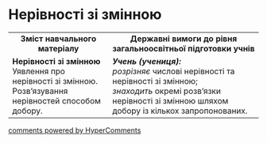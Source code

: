 <div id="hypercomments_widget" class="js-hypercomments-widget invisible"></div>

# Нерівності зі змінною
<table>
  <tr>
    <td width="40%" align="center"><b>Зміст навчального матеріалу<b></td>
    <td width="60%" align="center"><b>Державні вимоги до рівня загальноосвітньої підготовки учнів</b></td>
  </tr>
  <tr>
    <td width="40%" style="vertical-align:top !important;"><b>Нерівності зі змінною</b><br>
Уявлення про нерівності зі змінною.<br> 
Розв’язування нерівностей способом добору.<br></td>
    <td width="60%" style="vertical-align:top !important;"><i><b>Учень (учениця):</b></i><br>
<i>розрізняє</i> числові нерівності та нерівності зі змінною;<br>
<i>знаходить</i> окремі розв’язки нерівності зі змінною шляхом добору із кількох запропонованих.<br></td>
  </tr>
</table>

<div class="js-hypercomments-container">
    <a href="http://hypercomments.com" class="hc-link" title="comments widget">comments powered by HyperComments</a>
</div>